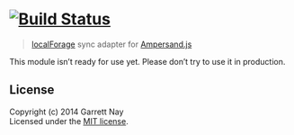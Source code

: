#  [![Build Status](https://secure.travis-ci.org/garrettn/ampersand-sync-localforage.png?branch=master)](http://travis-ci.org/garrettn/ampersand-sync-localforage)

> [localForage](http://mozilla.github.io/localForage) sync adapter for [Ampersand.js](http://ampersandjs.com)


This module isn’t ready for use yet. Please don’t try to use it in production.

## License

Copyright (c) 2014 Garrett Nay  
Licensed under the [MIT license](LICENSE.txt).
